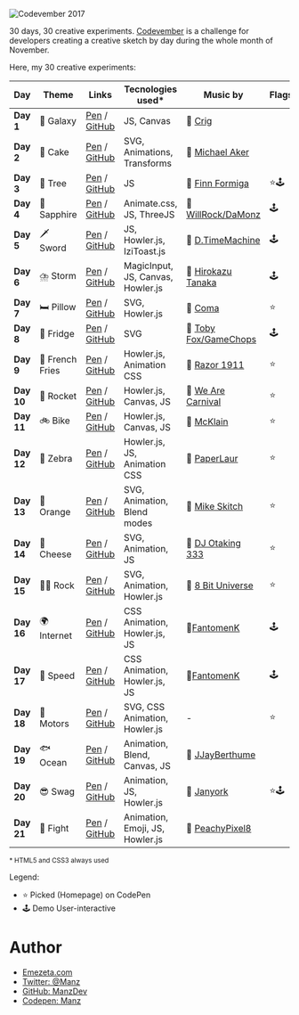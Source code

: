 ![Codevember 2017](codevember-logo.gif)

30 days, 30 creative experiments. [Codevember](http://codevember.xyz/) is a challenge for developers creating a creative sketch by day during the whole month of November.

Here, my 30 creative experiments:

| Day | Theme | Links | Tecnologies used* | Music by | Flags |
|-----|-------|--------------|-------------|-------------------|----------|
| **Day 1** | 🌌 Galaxy | [Pen](https://codepen.io/manz/pen/KypYmz) / [GitHub](https://manzdev.github.io/codevember2017/day-1/) | JS, Canvas | 🎵 [Crig](https://soundcloud.com/crig-1) | |
| **Day 2** | 🎂 Cake | [Pen](https://codepen.io/manz/pen/vWNrdE) / [GitHub](https://manzdev.github.io/codevember2017/day-2/) | SVG, Animations, Transforms | 🎵 [Michael Aker](https://soundcloud.com/michael-manotas)  | |
| **Day 3** | 🌲 Tree | [Pen](https://codepen.io/manz/pen/bYEvoL) / [GitHub](https://manzdev.github.io/codevember2017/day-3/) | JS | 🎵 [Finn Formiga](https://soundcloud.com/finn-formiga) | ⭐🕹 |
| **Day 4** | 💎 Sapphire | [Pen](https://codepen.io/manz/pen/zPqvmg) / [GitHub](https://manzdev.github.io/codevember2017/day-4/) | Animate.css, JS, ThreeJS | 🎵 [WillRock/DaMonz](http://mirrorimage.ocremix.org/) | 🕹 |
| **Day 5** | 🗡 Sword | [Pen](https://codepen.io/manz/pen/wPGQjq) / [GitHub](https://manzdev.github.io/codevember2017/day-5/) | JS, Howler.js, IziToast.js | 🎵 [D.TimeMachine](https://soundcloud.com/demoscenetimemachine/power-up) | 🕹 |
| **Day 6** | ⛈️ Storm | [Pen](https://codepen.io/manz/full/WXxxZE) / [GitHub](https://manzdev.github.io/codevember2017/day-6/) | MagicInput, JS, Canvas, Howler.js | 🎵 [Hirokazu Tanaka](https://www.youtube.com/watch?v=TpbTnufHqnI) | 🕹 |
| **Day 7** | 🛏️ Pillow | [Pen](https://codepen.io/manz/full/YEWmGG/) / [GitHub](https://manzdev.github.io/codevember2017/day-7/) | SVG, Howler.js | 🎵 [Coma](https://soundcloud.com/scene_music/skogens-djur-014) | ⭐ |
| **Day 8** | 🍦 Fridge | [Pen](https://codepen.io/manz/full/EbNjWy/) / [GitHub](https://manzdev.github.io/codevember2017/day-8/) | SVG | 🎵 [Toby Fox/GameChops](https://soundcloud.com/gamechops/spooktune-chiptune) | 🕹 |
| **Day 9** | 🍟 French Fries | [Pen](https://codepen.io/manz/pen/eeBPaz) / [GitHub](https://manzdev.github.io/codevember2017/day-9/) | Howler.js, Animation CSS | 🎵 [Razor 1911](https://soundcloud.com/dailychiptune/razor1911-starcraft-2-wings-of-liberty-crack) | ⭐ |
| **Day 10** | 🚀 Rocket | [Pen](https://codepen.io/manz/pen/vWgrwp) / [GitHub](https://manzdev.github.io/codevember2017/day-10/) | Howler.js, Canvas, JS | 🎵 [We Are Carnival](https://www.youtube.com/watch?v=87U-eKOAmyQ) | ⭐ |
| **Day 11** | 🚲 Bike | [Pen](https://codepen.io/manz/pen/NwjPJd) / [GitHub](https://manzdev.github.io/codevember2017/day-11/) | Howler.js, Canvas, JS | 🎵 [McKlain](https://soundcloud.com/mcklain/the-grid-amstrad) | ⭐ |
| **Day 12** | 🦓 Zebra | [Pen](https://codepen.io/manz/pen/LOyrMp/) / [GitHub](https://manzdev.github.io/codevember2017/day-12/) | Howler.js, JS, Animation CSS | 🎵 [PaperLaur](https://soundcloud.com/paperlaur/hello-happier-times) | ⭐ |
| **Day 13** | 🍊 Orange | [Pen](https://codepen.io/manz/pen/jawyyQ) / [GitHub](https://manzdev.github.io/codevember2017/day-13/) | SVG, Animation, Blend modes | 🎵 [Mike Skitch](https://soundcloud.com/skitchstudio/naru-embracing-the-pulse-remix-from-ori-and-the-blind-forest) | ⭐ |
| **Day 14** | 🧀 Cheese | [Pen](https://codepen.io/manz/pen/jawjgo) / [GitHub](https://manzdev.github.io/codevember2017/day-14/) | SVG, Animation, JS | 🎵 [DJ Otaking 333](https://soundcloud.com/marquinho-otaking-433341461/2001-a-space-odyssey) | ⭐ |
| **Day 15** | 🤘🏽 Rock | [Pen](https://codepen.io/manz/pen/LOzVrM) / [GitHub](https://manzdev.github.io/codevember2017/day-15/) | SVG, Animation, Howler.js | 🎵 [8 Bit Universe](https://8bituniverse.bandcamp.com/track/du-hast-8-bit-tribute-to-rammstein) | ⭐ |
| **Day 16** | 🌍 Internet | [Pen](https://codepen.io/manz/pen/JOOYNV) / [GitHub](https://manzdev.github.io/codevember2017/day-16/) | CSS Animation, Howler.js, JS | 🎵[FantomenK](https://soundcloud.com/fantomenk/dischipo-2009) | 🕹 |
| **Day 17** | 🐌 Speed | [Pen](https://codepen.io/manz/pen/WXdbBP) / [GitHub](https://manzdev.github.io/codevember2017/day-17/) | CSS Animation, Howler.js, JS | 🎵[FantomenK](https://soundcloud.com/fantomenk/fantomenk-playing-with-power) | 🕹 |
| **Day 18** | 🚗 Motors | [Pen](https://codepen.io/manz/pen/oopwBJ) / [GitHub](https://manzdev.github.io/codevember2017/day-18/) | SVG, CSS Animation, Howler.js | - | ⭐ |
| **Day 19** | 🐟 Ocean | [Pen](https://codepen.io/manz/pen/pdpGPz) / [GitHub](https://manzdev.github.io/codevember2017/day-19/) | Animation, Blend, Canvas, JS | 🎵 [JJayBerthume](https://soundcloud.com/jjayberthume/ocean-side-8-bit) | |
| **Day 20** | 😎 Swag | [Pen](https://codepen.io/manz/pen/yPvopx) / [GitHub](https://manzdev.github.io/codevember2017/day-20/) | Animation, JS, Howler.js | 🎵 [Janyork](https://soundcloud.com/janyork) | ⭐🕹 |
| **Day 21** | 🥊 Fight | [Pen](https://codepen.io/manz/pen/vWRZGa) / [GitHub](https://manzdev.github.io/codevember2017/day-21/) | Animation, Emoji, JS, Howler.js | 🎵 [PeachyPixel8](https://soundcloud.com/peachypixel8/eye-of-the-tiger-8bit-demake) | |

<small>* HTML5 and CSS3 always used</small>

Legend:
* ⭐ Picked (Homepage) on CodePen
* 🕹 Demo User-interactive



# Author

- [Emezeta.com](https://www.emezeta.com/)
- [Twitter: @Manz](https://twitter.com/Manz)
- [GitHub: ManzDev](https://github.com/ManzDev)
- [Codepen: Manz](https://codepen.io/Manz)
